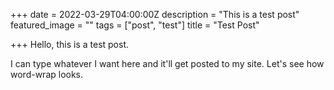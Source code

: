 +++
date = 2022-03-29T04:00:00Z
description = "This is a test post"
featured_image = ""
tags = ["post", "test"]
title = "Test Post"

+++
Hello, this is a test post. 

I can type whatever I want here and it'll get posted to my site. Let's see how word-wrap looks.  